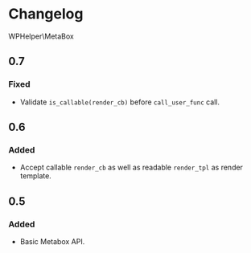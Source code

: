 # Changelog
WPHelper\MetaBox

## 0.7

### Fixed

- Validate `is_callable(render_cb)` before `call_user_func` call.

## 0.6

### Added

- Accept callable `render_cb` as well as readable `render_tpl` as render template.

## 0.5

### Added

- Basic Metabox API.
